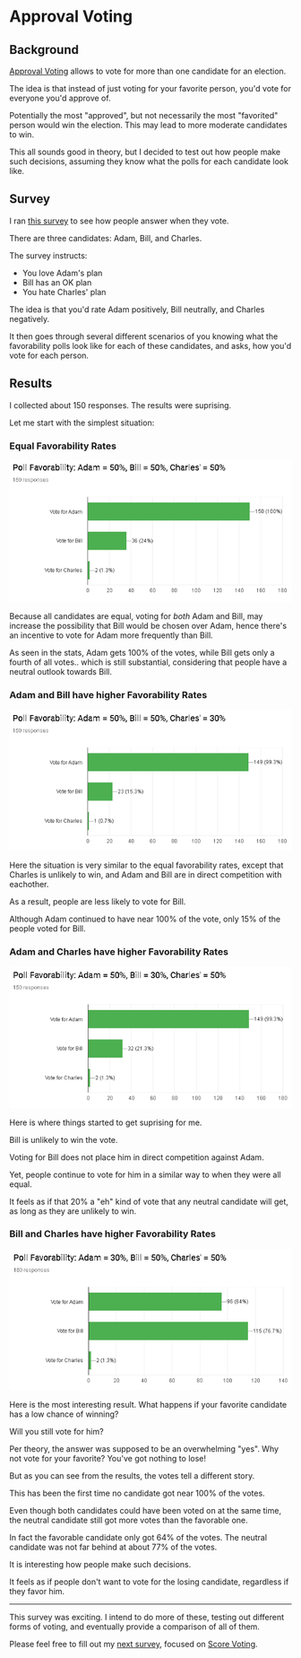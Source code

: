 <link rel="stylesheet" href="/default.css">

# Approval Voting

## Background

[Approval Voting](https://en.wikipedia.org/wiki/Approval_voting) allows to vote for more than one candidate for an election.

The idea is that instead of just voting for your favorite person, you'd vote for everyone you'd approve of.

Potentially the most "approved", but not necessarily the most "favorited" person would win the election.
This may lead to more moderate candidates to win.

This all sounds good in theory, but I decided to test out how people make such decisions, assuming they know what the polls for each candidate look like.

## Survey

I ran [this survey](https://docs.google.com/forms/d/e/1FAIpQLSd3G3Aw66CqJ-nX0GhGTMk6jrlWgkW_HIWnlHWbdV9-i5A-nQ/viewform?usp=sf_link) to see how people answer when they vote.

There are three candidates: Adam, Bill, and Charles.

The survey instructs:

* You love Adam's plan
* Bill has an OK plan
* You hate Charles' plan

The idea is that you'd rate Adam positively, Bill neutrally, and Charles negatively.

It then goes through several different scenarios of you knowing what the favorability polls look like for each of these candidates, and asks, how you'd vote for each person.

## Results

I collected about 150 responses. The results were suprising.

Let me start with the simplest situation:

### Equal Favorability Rates

![50, 50, 50](approval/equal.png)

Because all candidates are equal, voting for *both* Adam and Bill, may increase the possibility that Bill would be chosen over Adam, hence there's an incentive to vote for Adam more frequently than Bill.

As seen in the stats, Adam gets 100% of the votes, while Bill gets only a fourth of all votes.. which is still substantial, considering that people have a neutral outlook towards Bill.

### Adam and Bill have higher Favorability Rates

![50, 50, 30](approval/adam_bill.png)

Here the situation is very similar to the equal favorability rates, except that Charles is unlikely to win, and Adam and Bill are in direct competition with eachother.

As a result, people are less likely to vote for Bill.

Although Adam continued to have near 100% of the vote, only 15% of the people voted for Bill.

### Adam and Charles have higher Favorability Rates

![50, 30, 50](approval/adam_charles.png)

Here is where things started to get suprising for me.

Bill is unlikely to win the vote.

Voting for Bill does not place him in direct competition against Adam.

Yet, people continue to vote for him in a similar way to when they were all equal.

It feels as if that 20% a "eh" kind of vote that any neutral candidate will get, as long as they are unlikely to win.

### Bill and Charles have higher Favorability Rates

![30, 50, 50](approval/bill_charles.png)

Here is the most interesting result. What happens if your favorite candidate has a low chance of winning?

Will you still vote for him?

Per theory, the answer was supposed to be an overwhelming "yes". Why not vote for your favorite? You've got nothing to lose!

But as you can see from the results, the votes tell a different story.

This has been the first time no candidate got near 100% of the votes.

Even though both candidates could have been voted on at the same time, the neutral candidate still got more votes than the favorable one.

In fact the favorable candidate only got 64% of the votes. The neutral candidate was not far behind at about 77% of the votes.

It is interesting how people make such decisions.

It feels as if people don't want to vote for the losing candidate, regardless if they favor him.

---

This survey was exciting. I intend to do more of these, testing out different forms of voting, and eventually provide a comparison of all of them.

Please feel free to fill out my [next survey](https://docs.google.com/forms/d/e/1FAIpQLSdEKCGuxMN1-2tGkLDmw4oe-5Q0jHCQ7hDnNcY7vbAkdKKWmQ/viewform), focused on [Score Voting](https://en.wikipedia.org/wiki/Score_voting).
